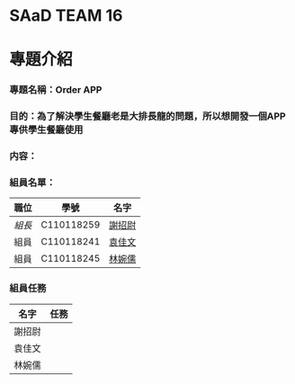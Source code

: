 # SAaD TEAM 16

# 專題介紹
### 專題名稱：Order APP
### 目的：為了解決學生餐廳老是大排長龍的問題，所以想開發一個APP專供學生餐廳使用
### 内容：

### 組員名單：
|職位|學號|名字|
|:--:|:--:|:--:|
|*組長*|C110118259|[謝招尉](https://github.com/WEI0527/C11118259)|
|組員|C110118241|[袁佳文]()|
|組員|C110118245|[林婉儒]()|

###  組員任務
|名字|任務|
|:--:|:--:|
|謝招尉| |
|袁佳文| |
|林婉儒| |
